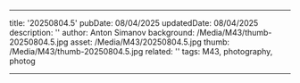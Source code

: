---

title: '20250804.5'
pubDate: 08/04/2025
updatedDate: 08/04/2025
description: ''
author: Anton Simanov
background: /Media/M43/thumb-20250804.5.jpg
asset: /Media/M43/20250804.5.jpg
thumb: /Media/M43/thumb-20250804.5.jpg
related: ''
tags: M43, photography, photog

---